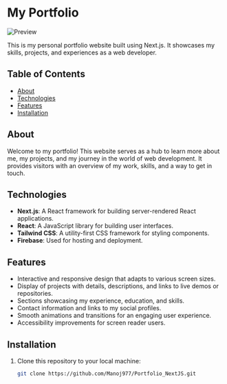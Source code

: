 # My Portfolio

![Preview](https://res.cloudinary.com/practicaldev/image/fetch/s--FnOoA_6a--/c_imagga_scale,f_auto,fl_progressive,h_420,q_auto,w_1000/https://dev-to-uploads.s3.amazonaws.com/uploads/articles/451a6ja28ycpv2gdkagb.png)

This is my personal portfolio website built using Next.js. It showcases my skills, projects, and experiences as a web developer.

## Table of Contents

- [About](#about)
- [Technologies](#technologies)
- [Features](#features)
- [Installation](#installation)

## About

Welcome to my portfolio! This website serves as a hub to learn more about me, my projects, and my journey in the world of web development. It provides visitors with an overview of my work, skills, and a way to get in touch.

## Technologies

- **Next.js**: A React framework for building server-rendered React applications.
- **React**: A JavaScript library for building user interfaces.
- **Tailwind CSS**: A utility-first CSS framework for styling components.
- **Firebase**: Used for hosting and deployment.

## Features

- Interactive and responsive design that adapts to various screen sizes.
- Display of projects with details, descriptions, and links to live demos or repositories.
- Sections showcasing my experience, education, and skills.
- Contact information and links to my social profiles.
- Smooth animations and transitions for an engaging user experience.
- Accessibility improvements for screen reader users.

## Installation

1. Clone this repository to your local machine:

   ```sh
   git clone https://github.com/Manoj977/Portfolio_NextJS.git
